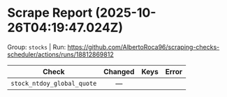 # Scrape Report (2025-10-26T04:19:47.024Z)

Group: `stocks`  |  Run: https://github.com/AlbertoRoca96/scraping-checks-scheduler/actions/runs/18812869812

| Check | Changed | Keys | Error |
|---|:---:|:--|:--|
| `stock_ntdoy_global_quote` | — |  |  |
